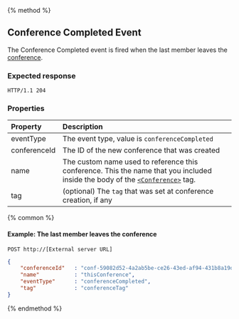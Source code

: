 {% method %}
## Conference Completed Event
The Conference Completed event is fired when the last member leaves the [conference](../verbs/conference.md).
### Expected response
```http
HTTP/1.1 204
```

### Properties

| Property     | Description |
|:----------   |:------------|
| eventType    | The event type, value is `conferenceCompleted` |
| conferenceId | The ID of the new conference that was created |
| name         | The custom name used to reference this conference. This the name that you included inside the body of the [`<Conference>`](../verbs/conference.md) tag. |
| tag          | (optional) The `tag` that was set at conference creation, if any |

{% common %}

#### Example: The last member leaves the conference

```
POST http://[External server URL]
```

```json
{
    "conferenceId"   : "conf-59082d52-4a2ab5be-ce26-43ed-af94-431b8a19d4e3",
    "name"           : "thisConference",
    "eventType"      : "conferenceCompleted",
    "tag"            : "conferenceTag"
}
```

{% endmethod %}

